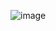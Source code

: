 ![image](https://user-images.githubusercontent.com/93558819/177378297-2b3d56e9-6cfc-4c32-8225-9939f4a5e8dd.png)
